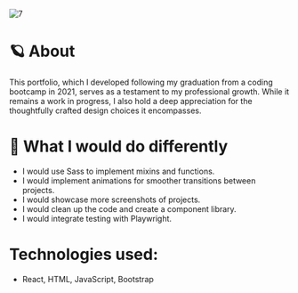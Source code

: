 
![7](https://github.com/jennherrarte/portfolio/assets/36706323/3bddc155-5ac8-4a6e-b0c6-f5fa3c49a88f)

# 🪐 About 
This portfolio, which I developed following my graduation from a coding bootcamp in 2021, serves as a testament to my professional growth. While it remains a work in progress, I also hold a deep appreciation for the thoughtfully crafted design choices it encompasses.

# 🤔 What I would do differently 
- I would use Sass to implement mixins and functions.
- I would implement animations for smoother transitions between projects.
- I would showcase more screenshots of projects.
- I would clean up the code and create a component library.
- I would integrate testing with Playwright.

# Technologies used: 
- React, HTML, JavaScript, Bootstrap
